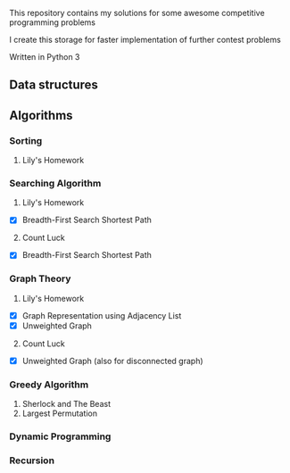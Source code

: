 This repository contains my solutions for some awesome competitive programming problems

I create this storage for faster implementation of further contest problems

Written in Python 3

Data structures
---------------


Algorithms
----------

### Sorting
1. Lily's Homework

### Searching Algorithm
1. Lily's Homework
- [x] Breadth-First Search Shortest Path
2. Count Luck
- [x] Breadth-First Search Shortest Path

### Graph Theory
1. Lily's Homework
- [x] Graph Representation using Adjacency List
- [x] Unweighted Graph
2. Count Luck
- [x] Unweighted Graph (also for disconnected graph)

### Greedy Algorithm
1. Sherlock and The Beast
2. Largest Permutation

### Dynamic Programming


### Recursion


